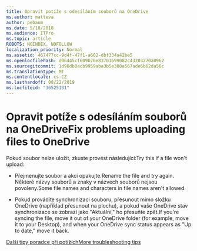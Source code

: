 ```yaml
---
title: Opravit potíže s odesíláním souborů na OneDrive
ms.author: matteva
author: pebaum
ms.date: 5/18/2018
ms.audience: ITPro
ms.topic: article
ROBOTS: NOINDEX, NOFOLLOW
localization_priority: Normal
ms.assetid: 467477cc-9d4f-47f1-a602-dbf334a42be5
ms.openlocfilehash: d06445cf609b70e83701699082c43203270a0962
ms.sourcegitcommit: 1d98db8acb9959aba3b5e308a567ade6b62da56c
ms.translationtype: MT
ms.contentlocale: cs-CZ
ms.lasthandoff: 08/22/2019
ms.locfileid: "36525131"
---
```

# <a name="fix-problems-uploading-files-to-onedrive"></a><span data-ttu-id="9fb1c-102">Opravit potíže s odesíláním souborů na OneDrive</span><span class="sxs-lookup"><span data-stu-id="9fb1c-102">Fix problems uploading files to OneDrive</span></span>

<span data-ttu-id="9fb1c-103">Pokud soubor nelze uložit, zkuste provést následující:</span><span class="sxs-lookup"><span data-stu-id="9fb1c-103">Try this if a file won't upload:</span></span>
  
- <span data-ttu-id="9fb1c-104">Přejmenujte soubor a akci opakujte.</span><span class="sxs-lookup"><span data-stu-id="9fb1c-104">Rename the file and try again.</span></span> <span data-ttu-id="9fb1c-105">Některé názvy souborů a znaky v názvech souborů nejsou povoleny.</span><span class="sxs-lookup"><span data-stu-id="9fb1c-105">Some file names and characters in file names aren't allowed.</span></span> 
    
- <span data-ttu-id="9fb1c-106">Pokud provádíte synchronizaci souboru, přesunout mimo složku OneDrive (například přesunout na plochu), a pokud vaše OneDrive stav synchronizace se zobrazí jako "Aktuální," ho přesuňte zpět.</span><span class="sxs-lookup"><span data-stu-id="9fb1c-106">If you're syncing the file, move it out of your OneDrive folder (for example, move it to your Desktop), and when your OneDrive sync status appears as "Up to date," move it back.</span></span> 
    
[<span data-ttu-id="9fb1c-107">Další tipy poradce při potížích</span><span class="sxs-lookup"><span data-stu-id="9fb1c-107">More troubleshooting tips</span></span>](https://go.microsoft.com/fwlink/?linkid=873155)
  

